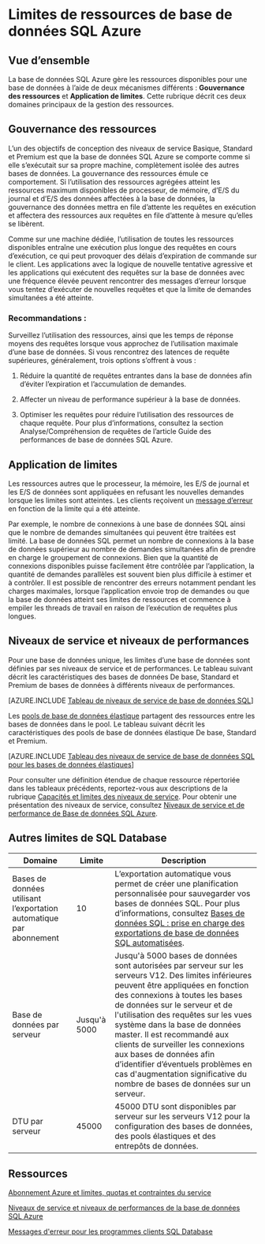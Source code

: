 <properties
	pageTitle="Limites de ressources de base de données SQL Azure"
	description="Cette page décrit certaines limites de ressources courantes pour une base de données SQL Azure."
	services="sql-database"
	documentationCenter="na"
	authors="carlrabeler"
	manager="jhubbard"
	editor="monicar" />


<tags
	ms.service="sql-database"
	ms.devlang="na"
	ms.topic="article"
	ms.tgt_pltfrm="na"
	ms.workload="data-management"
	ms.date="05/02/2016"
	ms.author="carlrab" />


# Limites de ressources de base de données SQL Azure

## Vue d’ensemble

La base de données SQL Azure gère les ressources disponibles pour une base de données à l’aide de deux mécanismes différents : **Gouvernance des ressources** et **Application de limites**. Cette rubrique décrit ces deux domaines principaux de la gestion des ressources.

## Gouvernance des ressources
L’un des objectifs de conception des niveaux de service Basique, Standard et Premium est que la base de données SQL Azure se comporte comme si elle s’exécutait sur sa propre machine, complètement isolée des autres bases de données. La gouvernance des ressources émule ce comportement. Si l’utilisation des ressources agrégées atteint les ressources maximum disponibles de processeur, de mémoire, d’E/S du journal et d’E/S des données affectées à la base de données, la gouvernance des données mettra en file d’attente les requêtes en exécution et affectera des ressources aux requêtes en file d’attente à mesure qu’elles se libèrent.

Comme sur une machine dédiée, l’utilisation de toutes les ressources disponibles entraîne une exécution plus longue des requêtes en cours d’exécution, ce qui peut provoquer des délais d’expiration de commande sur le client. Les applications avec la logique de nouvelle tentative agressive et les applications qui exécutent des requêtes sur la base de données avec une fréquence élevée peuvent rencontrer des messages d’erreur lorsque vous tentez d’exécuter de nouvelles requêtes et que la limite de demandes simultanées a été atteinte.

### Recommandations :
Surveillez l’utilisation des ressources, ainsi que les temps de réponse moyens des requêtes lorsque vous approchez de l’utilisation maximale d’une base de données. Si vous rencontrez des latences de requête supérieures, généralement, trois options s’offrent à vous :

1.	Réduire la quantité de requêtes entrantes dans la base de données afin d’éviter l’expiration et l’accumulation de demandes.

2.	Affecter un niveau de performance supérieur à la base de données.

3.	Optimiser les requêtes pour réduire l’utilisation des ressources de chaque requête. Pour plus d’informations, consultez la section Analyse/Compréhension de requêtes de l’article Guide des performances de base de données SQL Azure.

## Application de limites
Les ressources autres que le processeur, la mémoire, les E/S de journal et les E/S de données sont appliquées en refusant les nouvelles demandes lorsque les limites sont atteintes. Les clients reçoivent un [message d’erreur](sql-database-develop-error-messages.md) en fonction de la limite qui a été atteinte.

Par exemple, le nombre de connexions à une base de données SQL ainsi que le nombre de demandes simultanées qui peuvent être traitées est limité. La base de données SQL permet un nombre de connexions à la base de données supérieur au nombre de demandes simultanées afin de prendre en charge le groupement de connexions. Bien que la quantité de connexions disponibles puisse facilement être contrôlée par l’application, la quantité de demandes parallèles est souvent bien plus difficile à estimer et à contrôler. Il est possible de rencontrer des erreurs notamment pendant les charges maximales, lorsque l’application envoie trop de demandes ou que la base de données atteint ses limites de ressources et commence à empiler les threads de travail en raison de l’exécution de requêtes plus longues.

## Niveaux de service et niveaux de performances

Pour une base de données unique, les limites d’une base de données sont définies par ses niveaux de service et de performances. Le tableau suivant décrit les caractéristiques des bases de données De base, Standard et Premium de bases de données à différents niveaux de performances.

[AZURE.INCLUDE [Tableau de niveaux de service de base de données SQL](../../includes/sql-database-service-tiers-table.md)]

Les [pools de base de données élastique](sql-database-elastic-pool.md) partagent des ressources entre les bases de données dans le pool. Le tableau suivant décrit les caractéristiques des pools de base de données élastique De base, Standard et Premium.

[AZURE.INCLUDE [Tableau des niveaux de service de base de données SQL pour les bases de données élastiques](../../includes/sql-database-service-tiers-table-elastic-db-pools.md)]

Pour consulter une définition étendue de chaque ressource répertoriée dans les tableaux précédents, reportez-vous aux descriptions de la rubrique [Capacités et limites des niveaux de service](sql-database-performance-guidance.md#service-tier-capabilities-and-limits). Pour obtenir une présentation des niveaux de service, consultez [Niveaux de service et de performance de Base de données SQL Azure](sql-database-service-tiers.md).

## Autres limites de SQL Database

| Domaine | Limite | Description |
|---|---|---|
| Bases de données utilisant l’exportation automatique par abonnement | 10 | L’exportation automatique vous permet de créer une planification personnalisée pour sauvegarder vos bases de données SQL. Pour plus d’informations, consultez [Bases de données SQL : prise en charge des exportations de base de données SQL automatisées](http://weblogs.asp.net/scottgu/windows-azure-july-updates-sql-database-traffic-manager-autoscale-virtual-machines).|
| Base de données par serveur | Jusqu'à 5000 | Jusqu'à 5000 bases de données sont autorisées par serveur sur les serveurs V12. Des limites inférieures peuvent être appliquées en fonction des connexions à toutes les bases de données sur le serveur et de l'utilisation des requêtes sur les vues système dans la base de données master. Il est recommandé aux clients de surveiller les connexions aux bases de données afin d’identifier d’éventuels problèmes en cas d'augmentation significative du nombre de bases de données sur un serveur. |  
| DTU par serveur | 45000 | 45000 DTU sont disponibles par serveur sur les serveurs V12 pour la configuration des bases de données, des pools élastiques et des entrepôts de données. |



## Ressources

[Abonnement Azure et limites, quotas et contraintes du service](../azure-subscription-service-limits.md)

[Niveaux de service et niveaux de performances de la base de données SQL Azure](sql-database-service-tiers.md)

[Messages d'erreur pour les programmes clients SQL Database](sql-database-develop-error-messages.md)

<!---HONumber=AcomDC_0504_2016-->